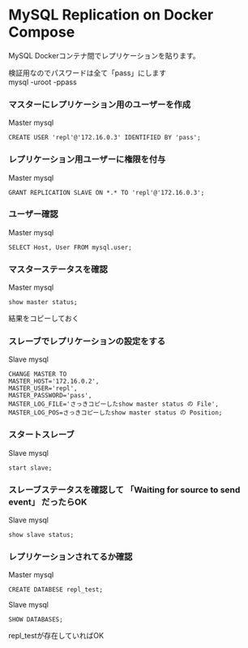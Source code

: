 # MySQL Replication on Docker Compose
MySQL Dockerコンテナ間でレプリケーションを貼ります。

検証用なのでパスワードは全て「pass」にします  
    mysql -uroot -ppass

### マスターにレプリケーション用のユーザーを作成
Master mysql  

    CREATE USER 'repl'@'172.16.0.3' IDENTIFIED BY 'pass';  

### レプリケーション用ユーザーに権限を付与
Master mysql  

    GRANT REPLICATION SLAVE ON *.* TO 'repl'@'172.16.0.3';  

### ユーザー確認
Master mysql  

    SELECT Host, User FROM mysql.user;  

### マスターステータスを確認
Master mysql  

    show master status;  

結果をコピーしておく  

### スレーブでレプリケーションの設定をする
Slave mysql  

    CHANGE MASTER TO  
    MASTER_HOST='172.16.0.2',  
    MASTER_USER='repl',  
    MASTER_PASSWORD='pass',  
    MASTER_LOG_FILE='さっきコピーしたshow master status の File',  
    MASTER_LOG_POS=さっきコピーしたshow master status の Position;  

### スタートスレーブ
Slave mysql  

    start slave;  

### スレーブステータスを確認して 「Waiting for source to send event」 だったらOK
Slave mysql  

    show slave status;  

### レプリケーションされてるか確認
Master mysql  

    CREATE DATABESE repl_test;  

Slave mysql  

    SHOW DATABASES;

repl_testが存在していればOK